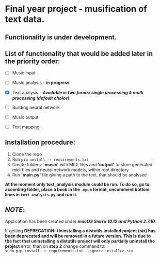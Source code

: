 # Final year project - musification of text data.

## **Functionality is under development.**

## List of functionality that would be added later in the priority order:

 - [ ] Music input

 - [ ] Music analysis - **in progress**

 - [x] Text analysis - **_Available in two forms: single processing & multi processing (default choice)_**

 - [ ] Building neural network

 - [ ] Music output

 - [ ] Text mapping

## Installation procedure:
  1. Clone the repo
  2. Run `pip install -r requirements.txt`
  3. Create folders: __'music'__ with MIDI files and __'output'__ to store generated midi files and neural network models, within root directory
  4. Run __'main.py'__ file giving a path to the text, that should be analysed

  **At the moment only text_analysis module could be run. To do so, go to according folder, place a book in the `.epub` format, uncomment bottom lines in `text_analysis.py` and run it.**

## **_NOTE_**:
Application has been created under _**macOS Sierra 10.12 and Python 2.7.10**_.

If getting **DEPRECATION: Uninstalling a distutils installed project (six) has
been deprecated and will be removed in a future version. This is due to the fact
that uninstalling a distutils project will only partially uninstall the project**
error, than on **step 2** change command to:  
`sudo pip install -r requirements.txt --ignore-installed six`